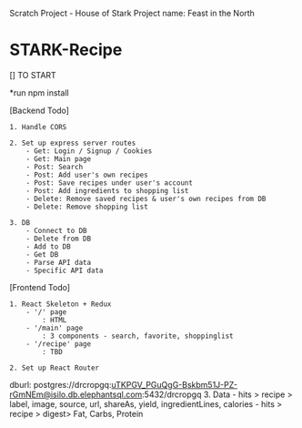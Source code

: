 Scratch Project - House of Stark
Project name: Feast in the North

# STARK-Recipe

[] TO START

\*run npm install

[Backend Todo]

    1. Handle CORS

    2. Set up express server routes
        - Get: Login / Signup / Cookies
        - Get: Main page
        - Post: Search
        - Post: Add user's own recipes
        - Post: Save recipes under user's account
        - Post: Add ingredients to shopping list
        - Delete: Remove saved recipes & user's own recipes from DB
        - Delete: Remove shopping list

    3. DB
        - Connect to DB
        - Delete from DB
        - Add to DB
        - Get DB
        - Parse API data
        - Specific API data

[Frontend Todo]

    1. React Skeleton + Redux
        - '/' page
            : HTML
        - '/main' page
            : 3 components - search, favorite, shoppinglist
        - '/recipe' page
            : TBD

    2. Set up React Router


dburl: postgres://drcropgq:uTKPGV_PGuQgG-Bskbm51J-PZ-rGmNEm@isilo.db.elephantsql.com:5432/drcropgq
    3. Data
        - hits > recipe > label, image, source, url, shareAs, yield, ingredientLines, calories
        - hits > recipe > digest> Fat, Carbs, Protein
